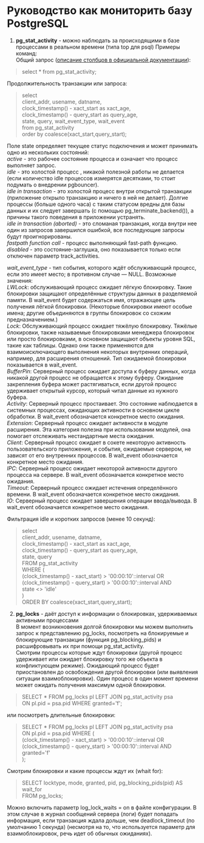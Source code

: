 # Руководство как мониторить базу PostgreSQL
1. **pg_stat_activity** - можно наблюдать за происходящими в базе процессами в реальном времени (типа top для psql)
Примеры команд:  
Общий запрос ([описание столбцов в официальной документации](https://postgrespro.ru/docs/postgresql/11/monitoring-stats#PG-STAT-ACTIVITY-VIEW)):  
> select * from pg_stat_activity;

Продолжительность транзакции или запроса:  
>    select  
>    client_addr, usename, datname,  
>    clock_timestamp() - xact_start as xact_age,  
>    clock_timestamp() - query_start as query_age,  
>    state, query, wait_event_type, wait_event  
>  from pg_stat_activity  
>  order by coalesce(xact_start,query_start);  

Поле state определяет текущее статус подключения и может принимать одно из нескольких состояний:  
*active* - это рабочее состояние процесса и означает что процесс выполняет запрос.  
*idle* - это холостой процесс , никакой полезной работы не делается (если количество idle процессов измерятся десятками, то стоит подумать о внедрении pgbouncer).  
*idle in transaction* - это холостой процесс внутри открытой транзакции (приложение открыло транзакцию и ничего в ней не делает). Долгие процессы (больше одного часа) с таким статусом вредны для базы данных и их следует завершать (с помощью pg_terminate_backend()), а причины такого поведения в приложении устранять.  
*idle in transaction (aborted)* - это сломаная транзакция, когда внутри нее один из запросов завершился ошибкой, все последующие запросы будут проигнорированы.  
*fastpath function call* - процесс выполняющий fast-path функцию.  
*disabled* - это состояние-заглушка, оно показывается только если отключен параметр track_activities.  

*wait_event_type* - тип события, которого ждёт обслуживающий процесс, если это имеет место; в противном случае — NULL. Возможные значения:  
*LWLock*: обслуживающий процесс ожидает лёгкую блокировку. Такие блокировки защищают определённые структуры данных в разделяемой памяти. В wait_event будет содержаться имя, отражающее цель получения лёгкой блокировки. (Некоторые блокировки имеют особые имена; другие объединяются в группы блокировок со схожим предназначением.)  
*Lock*: Обслуживающий процесс ожидает тяжёлую блокировку. Тяжёлые блокировки, также называемые блокировками менеджера блокировок или просто блокировками, в основном защищают объекты уровня SQL, такие как таблицы. Однако они также применяются для взаимоисключающего выполнения некоторых внутренних операций, например, для расширения отношений. Тип ожидаемой блокировки показывается в wait_event.  
*BufferPin*: Серверный процесс ожидает доступа к буферу данных, когда никакой другой процесс не обращается к этому буферу. Ожидание закрепления буфера может растягиваться, если другой процесс удерживает открытый курсор, который читал данные из нужного буфера.  
*Activity*: Серверный процесс простаивает. Это состояние наблюдается в системных процессах, ожидающих активности в основном цикле обработки. В wait_event обозначается конкретное место ожидания.  
*Extension*: Серверный процесс ожидает активности в модуле расширения. Эта категория полезна при использовании модулей, она помогает отслеживать нестандартные места ожидания.  
*Client*: Серверный процесс ожидает в сокете некоторую активность пользовательского приложения, и события, ожидаемые сервером, не зависят от его внутренних процессов. В wait_event обозначается конкретное место ожидания.  
*IPC*: Серверный процесс ожидает некоторой активности другого процесса на сервере. В wait_event обозначается конкретное место ожидания.  
*Timeout*: Серверный процесс ожидает истечения определённого времени. В wait_event обозначается конкретное место ожидания.  
*IO*: Серверный процесс ожидает завершения операции ввода/вывода. В wait_event обозначается конкретное место ожидания.  

Фильтрация idle и коротких запросов (менее 10 секунд):  
> select  
>    client_addr, usename, datname,  
>    clock_timestamp() - xact_start as xact_age,  
>    clock_timestamp() - query_start as query_age,  
>    state, query  
>  FROM pg_stat_activity  
>  WHERE (  
> (clock_timestamp() - xact_start) > '00:00:10'::interval OR  
> (clock_timestamp() - query_start) > '00:00:10'::interval AND  
> state <> 'idle'  
> )  
>  ORDER BY coalesce(xact_start,query_start);  

2. **pg_locks** - даёт доступ к информации о блокировках, удерживаемых активными процессами  
В момент возникновения долгой блокировки мы можем выполнить запрос к представлению pg_locks, посмотреть на блокируемые и блокирующие транзакции (функция pg_blocking_pids) и расшифровывать их при помощи pg_stat_activity.  
Смотрим процессы которые ждут блокировки (другой процесс удерживает или ожидает блокировку того же объекта в конфликтующем режиме). Ожидающий процесс будет приостановлен до освобождения другой блокировки (или выявления ситуации взаимоблокировки). Один процесс в один момент времени может ожидать получения максимум одной блокировки.
> SELECT * FROM pg_locks pl LEFT JOIN pg_stat_activity psa  
>    ON pl.pid = psa.pid WHERE granted='f';  

или посмотреть длительные блокировки:  
> SELECT * FROM pg_locks pl LEFT JOIN pg_stat_activity psa  
>    ON pl.pid = psa.pid WHERE (  
> (clock_timestamp() - xact_start) > '00:00:10'::interval OR  
> (clock_timestamp() - query_start) > '00:00:10'::interval AND  
> granted='f'  
> );  

Смотрим блокировки и какие процессы ждут их (whait for):  
> SELECT locktype, mode, granted, pid, pg_blocking_pids(pid) AS wait_for  
> FROM pg_locks;  

Можно включить параметр log_lock_waits = on в файле конфигурации. В этом случае в журнал сообщений сервера (логи) будет попадать информация, если транзакция ждала дольше, чем deadlock_timeout (по умолчанию 1 секунда) (несмотря на то, что используется параметр для взаимоблокировок, речь идет об обычных ожиданиях).



